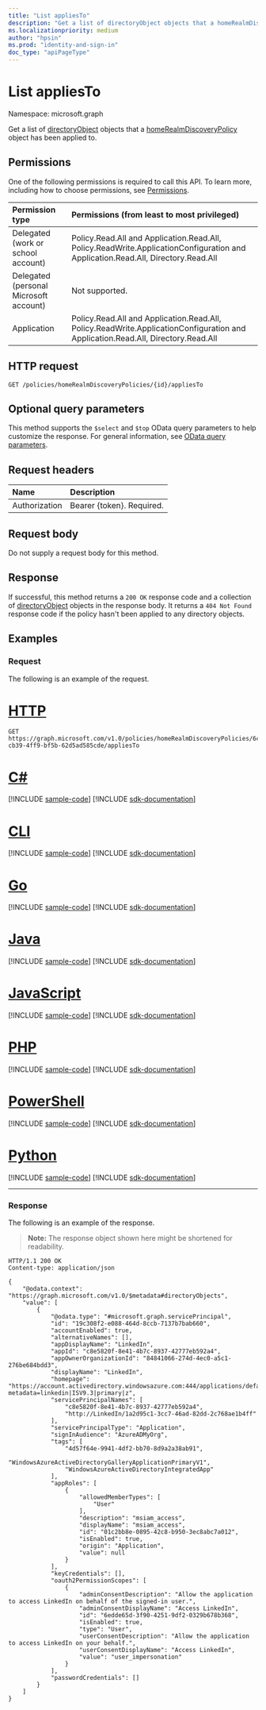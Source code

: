 ```yaml
---
title: "List appliesTo"
description: "Get a list of directoryObject objects that a homeRealmDiscoveryPolicy object has been applied to."
ms.localizationpriority: medium
author: "hpsin"
ms.prod: "identity-and-sign-in"
doc_type: "apiPageType"
---
```


# List appliesTo

Namespace: microsoft.graph

Get a list of [directoryObject](../resources/directoryObject.md) objects that a [homeRealmDiscoveryPolicy](../resources/homerealmdiscoverypolicy.md) object has been applied to.

## Permissions

One of the following permissions is required to call this API. To learn more, including how to choose permissions, see [Permissions](/graph/permissions-reference).

<!-- { "blockType": "ignored"  } // Note: Removing this line will result in the permissions autogeneration tool overwriting the table. -->
| Permission type                        | Permissions (from least to most privileged) |
|:---------------------------------------|:--------------------------------------------|
| Delegated (work or school account)     | Policy.Read.All and Application.Read.All, Policy.ReadWrite.ApplicationConfiguration and Application.Read.All, Directory.Read.All |
| Delegated (personal Microsoft account) | Not supported. |
| Application                            | Policy.Read.All and Application.Read.All, Policy.ReadWrite.ApplicationConfiguration and Application.Read.All, Directory.Read.All |

## HTTP request

<!-- { "blockType": "ignored" } -->

```http
GET /policies/homeRealmDiscoveryPolicies/{id}/appliesTo
```

## Optional query parameters

This method supports the `$select` and `$top` OData query parameters to help customize the response. For general information, see [OData query parameters](/graph/query-parameters).

## Request headers

| Name      |Description|
|:----------|:----------|
| Authorization | Bearer {token}. Required. |

## Request body

Do not supply a request body for this method.

## Response

If successful, this method returns a `200 OK` response code and a collection of [directoryObject](../resources/directoryobject.md) objects in the response body. It returns a `404 Not Found` response code if the policy hasn't been applied to any directory objects.

## Examples

### Request

The following is an example of the request.


# [HTTP](#tab/http)
<!-- {
  "blockType": "request",
  "name": "get_appliesto_2"
}-->

```msgraph-interactive
GET https://graph.microsoft.com/v1.0/policies/homeRealmDiscoveryPolicies/6c6f154f-cb39-4ff9-bf5b-62d5ad585cde/appliesTo
```

# [C#](#tab/csharp)
[!INCLUDE [sample-code](../includes/snippets/csharp/get-appliesto-2-csharp-snippets.md)]
[!INCLUDE [sdk-documentation](../includes/snippets/snippets-sdk-documentation-link.md)]

# [CLI](#tab/cli)
[!INCLUDE [sample-code](../includes/snippets/cli/get-appliesto-2-cli-snippets.md)]
[!INCLUDE [sdk-documentation](../includes/snippets/snippets-sdk-documentation-link.md)]

# [Go](#tab/go)
[!INCLUDE [sample-code](../includes/snippets/go/get-appliesto-2-go-snippets.md)]
[!INCLUDE [sdk-documentation](../includes/snippets/snippets-sdk-documentation-link.md)]

# [Java](#tab/java)
[!INCLUDE [sample-code](../includes/snippets/java/get-appliesto-2-java-snippets.md)]
[!INCLUDE [sdk-documentation](../includes/snippets/snippets-sdk-documentation-link.md)]

# [JavaScript](#tab/javascript)
[!INCLUDE [sample-code](../includes/snippets/javascript/get-appliesto-2-javascript-snippets.md)]
[!INCLUDE [sdk-documentation](../includes/snippets/snippets-sdk-documentation-link.md)]

# [PHP](#tab/php)
[!INCLUDE [sample-code](../includes/snippets/php/get-appliesto-2-php-snippets.md)]
[!INCLUDE [sdk-documentation](../includes/snippets/snippets-sdk-documentation-link.md)]

# [PowerShell](#tab/powershell)
[!INCLUDE [sample-code](../includes/snippets/powershell/get-appliesto-2-powershell-snippets.md)]
[!INCLUDE [sdk-documentation](../includes/snippets/snippets-sdk-documentation-link.md)]

# [Python](#tab/python)
[!INCLUDE [sample-code](../includes/snippets/python/get-appliesto-2-python-snippets.md)]
[!INCLUDE [sdk-documentation](../includes/snippets/snippets-sdk-documentation-link.md)]

---

### Response

The following is an example of the response.

> **Note:** The response object shown here might be shortened for readability.

<!-- {
  "blockType": "response",
  "truncated": true,
  "@odata.type": "microsoft.graph.directoryObject",
  "isCollection": true
} -->

```http
HTTP/1.1 200 OK
Content-type: application/json

{
    "@odata.context": "https://graph.microsoft.com/v1.0/$metadata#directoryObjects",
    "value": [
        {
            "@odata.type": "#microsoft.graph.servicePrincipal",
            "id": "19c308f2-e088-464d-8ccb-7137b7bab660",
            "accountEnabled": true,
            "alternativeNames": [],
            "appDisplayName": "LinkedIn",
            "appId": "c8e5820f-8e41-4b7c-8937-42777eb592a4",
            "appOwnerOrganizationId": "84841066-274d-4ec0-a5c1-276be684bdd3",
            "displayName": "LinkedIn",
            "homepage": "https://account.activedirectory.windowsazure.com:444/applications/default.aspx?metadata=linkedin|ISV9.3|primary|z",
            "servicePrincipalNames": [
                "c8e5820f-8e41-4b7c-8937-42777eb592a4",
                "http://LinkedIn/1a2d95c1-3cc7-46ad-82dd-2c768ae1b4ff"
            ],
            "servicePrincipalType": "Application",
            "signInAudience": "AzureADMyOrg",
            "tags": [
                "4d57f64e-9941-4df2-bb70-8d9a2a38ab91",
                "WindowsAzureActiveDirectoryGalleryApplicationPrimaryV1",
                "WindowsAzureActiveDirectoryIntegratedApp"
            ],
            "appRoles": [
                {
                    "allowedMemberTypes": [
                        "User"
                    ],
                    "description": "msiam_access",
                    "displayName": "msiam_access",
                    "id": "01c2bb8e-0895-42c8-b950-3ec8abc7a012",
                    "isEnabled": true,
                    "origin": "Application",
                    "value": null
                }
            ],
            "keyCredentials": [],
            "oauth2PermissionScopes": [
                {
                    "adminConsentDescription": "Allow the application to access LinkedIn on behalf of the signed-in user.",
                    "adminConsentDisplayName": "Access LinkedIn",
                    "id": "6edde65d-3f90-4251-9df2-0329b678b368",
                    "isEnabled": true,
                    "type": "User",
                    "userConsentDescription": "Allow the application to access LinkedIn on your behalf.",
                    "userConsentDisplayName": "Access LinkedIn",
                    "value": "user_impersonation"
                }
            ],
            "passwordCredentials": []
        }
    ]
}
```

<!-- uuid: 16cd6b66-4b1a-43a1-adaf-3a886856ed98
2019-02-04 14:57:30 UTC -->
<!-- {
  "type": "#page.annotation",
  "description": "List appliesTo",
  "keywords": "",
  "section": "documentation",
  "tocPath": ""
}-->
